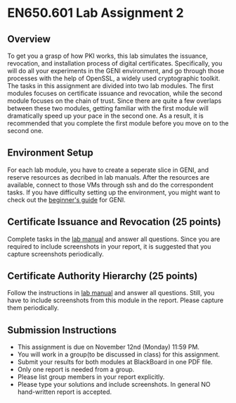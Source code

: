 # EN650.601 Lab Assignment 2


## Overview
To get you a grasp of how PKI works, this lab simulates the issuance, revocation, and installation process of digital certificates. Specifically, you will do all your experiments in the GENI environment, and go through those processes with the help of OpenSSL, a widely used cryptographic toolkit. The tasks in this assignment are divided into two lab modules. The first modules focuses on certificate issuance and revocation, while the second module focuses on the chain of trust. Since there are quite a few overlaps between these two modules, getting familiar with the first module will dramatically speed up your pace in the second one. As a result, it is recommended that you complete the first module before you move on to the second one.


## Environment Setup
For each lab module, you have to create a seperate slice in GENI, and reserve resources as decribed in lab manuals. After the resources are available, connect to those VMs through ssh and do the correspondent tasks. If you have difficulty setting up the environment, you might want to check out the [beginner's guide](http://groups.geni.net/geni/wiki/GENIExperimenter/Tutorials) for GENI.

## Certificate Issuance and Revocation (25 points)
Complete tasks in the [lab manual](module1) and answer all questions. Since you are required to include screenshots in your report, it is suggested that you capture screenshots periodically.


## Certificate Authority Hierarchy (25 points)
Follow the instructions in [lab manual](module2) and answer all questions. Still, you have to include screenshots from this module in the report. Please capture them periodically.


## Submission Instructions
- This assignment is due on November 12nd (Monday) 11:59 PM. 
- You will work in a group(to be discussed in class) for this assignment.
- Submit your results for both modules at BlackBoard in one PDF file.
- Only one report is needed from a group. 
- Please list group members in your report explicitly. 
- Please type your solutions and include screenshots. In general NO hand-written report is accepted.

